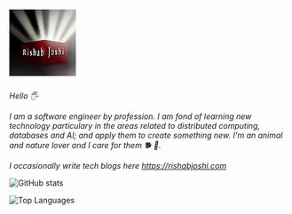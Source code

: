 # [![header](https://raw.githubusercontent.com/rishvin/rishvin/master/images/logo.webp)](https://rishabjoshi.com)

*Hello :raised_hand_with_fingers_splayed:*

*I am a software engineer by profession. I am fond of learning new technology particulary in the areas related to distributed computing, databases and AI; and apply them to create something new. I'm an animal and nature lover and I care for them :dog2: :palm_tree:.*

*I occasionally write tech blogs here https://rishabjoshi.com*

![GitHub stats](https://github-readme-stats.vercel.app/api?username=rishvin&show_icons=true&include_all_commits=true&count_private=true)

![Top Languages](https://github-readme-stats.vercel.app/api/top-langs/?username=rishvin&layout=compact&langs_count=10)

